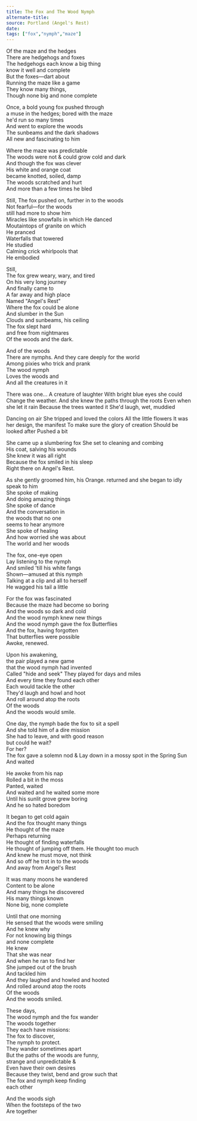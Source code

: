 ```yaml
---
title: The Fox and The Wood Nymph
alternate-title:
source: Portland (Angel's Rest)
date: 
tags: ["fox","nymph","maze"]
---
```

Of the maze and the hedges  
There are hedgehogs and foxes  
The hedgehogs each know a big thing  
know it well and complete  
But the foxes—dart about  
Running the maze like a game  
They know many things,  
Though none big and none complete  

Once, a bold young fox pushed through  
a muse in the hedges; bored with the maze  
he'd run so many times  
And went to explore the woods  
The sunbeams and the dark shadows  
All new and fascinating to him  

Where the maze was predictable  
The woods were not  &
could grow cold and dark  
And though the fox was clever  
His white and orange coat  
became knotted, soiled, damp  
The woods scratched and hurt  
And more than a few times he bled  

Still,
The fox pushed on,
further in to the woods  
Not fearful—for the woods  
still had more to show him  
Miracles like snowfalls in which
He danced  
Moutaintops of granite on which  
He pranced  
Waterfalls that towered  
He studied  
Calming crick whirlpools that   
He embodied  

Still,  
The fox grew weary, wary, and tired  
On his very long journey  
And finally came to  
A far away and high place  
Named "Angel's Rest"  
Where the fox could be alone  
And slumber in the Sun  
Clouds and sunbeams, his ceiling  
The fox slept hard  
and free from nightmares  
Of the woods and the dark.

And of the woods  
There are nymphs.
And they care deeply for the world  
Among pixies who trick and prank  
The wood nymph  
Loves the woods and  
And all the creatures in it  

There was one...
A creature of laughter
With bright blue eyes she could
Change the weather.
And she knew the paths through the roots
Even when she let it rain
Because the trees wanted it
She'd laugh, wet, muddied

Dancing on air
She tripped and loved the colors
All the little flowers
It was her design, the manifest
To make sure the glory of creation
Should be looked after
Pushed a bit

She came up a slumbering fox
She set to cleaning and combing  
His coat, salving his wounds  
She knew it was all right  
Because the fox smiled in his sleep  
Right there on Angel's Rest.

As she gently groomed him, his Orange. 
returned and she began to idly  
speak to him  
She spoke of making  
And doing amazing things  
She spoke of dance  
And the conversation in   
the woods that no one  
seems to hear anymore  
She spoke of healing  
And how worried she was about  
The world and her woods  

The fox, one-eye open  
Lay listening to the nymph  
And smiled 'till his white fangs  
Shown—amused at this nymph  
Talking at a clip and all to herself  
He wagged his tail a little  

For the fox was fascinated  
Because the maze had become so boring  
And the woods so dark and cold  
And the wood nymph knew new things  
And the wood nymph gave the fox 
Butterflies  
And the fox, having forgotten  
That butterflies were possible  
Awoke, renewed. 

Upon his awakening,  
the pair played a new game  
that the wood nymph had invented  
Called "hide and seek"
They played for days and miles  
And every time they found each other  
Each would tackle the other  
They'd laugh and howl and hoot  
And roll around atop the roots  
Of the woods  
And the woods would smile.



One day, the nymph bade the fox to sit a spell  
And she told him of a dire mission  
She had to leave, and with good reason  
but could he wait?  
For her?  
The fox gave a solemn nod &
Lay down in a mossy spot in the Spring Sun  
And waited  

He awoke from his nap  
Rolled a bit in the moss  
Panted, waited  
And waited and he waited some more  
Until his sunlit grove grew boring  
And he so hated boredom  

It began to get cold again  
And the fox thought many things  
He thought of the maze  
Perhaps returning  
He thought of finding waterfalls  
He thought of jumping off them.
He thought too much  
And knew he must move, not think  
And so off he trot 
in to the woods  
And away from Angel's Rest  

It was many moons he wandered  
Content to be alone  
And many things he discovered  
His many things known  
None big, none complete  

Until that one morning  
He sensed that the woods were smiling  
And he knew why  
For not knowing big things  
and none complete  
He knew  
That she was near  
And when he ran to find her  
She jumped out of the brush  
And tackled him  
And they laughed and howled and hooted  
And rolled around atop the roots  
Of the woods  
And the woods smiled.



These days,  
The wood nymph and the fox wander  
The woods together  
They each have missions:  
The fox to discover,  
The nymph to protect.  
They wander sometimes apart  
But the paths of the woods are funny,  
strange and unpredictable &  
Even have their own desires  
Because they twist, bend and grow such that  
The fox and nymph keep finding  
each other  

And the woods sigh  
When the footsteps of the two  
Are together  